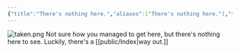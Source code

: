 ```yaml
---
{"title":"There's nothing here.","aliases":["There's nothing here."],"tags":[],"type":"other","dg-home":false,"dg-pinned":false,"dg-home-link":false,"dg-publish":true,"created-date":"2025-05-08T08:54:14","updated-date":"2025-05-08T09:26:19","linter-yaml-title-alias":"There's nothing here.","permalink":"/404/","dg-permalink":"404","dg-path":"404.md","dgPassFrontmatter":true}
---
```




![taken.png](/img/user/attachments/taken.png)
Not sure how you managed to get here, but there's nothing here to see. Luckily, there's a [[public/Index\|way out.]]
